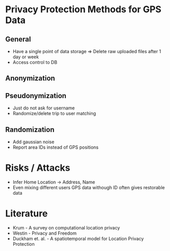 # Privacy Protection Methods for GPS Data

## General
* Have a single point of data storage
  => Delete raw uploaded files after 1 day or week
* Access control to DB

## Anonymization

## Pseudonymization
* Just do not ask for username
* Randomize/delete trip to user matching

## Randomization
* Add gaussian noise
* Report area IDs instead of GPS positions
 
# Risks / Attacks
* Infer Home Location -> Address, Name
* Even mixing different users GPS data withough ID often gives restorable data

# Literature
* Krum - A survey on computational location privacy
* Westin - Privacy and Freedom
* Duckham et. al. -  A spatiotemporal model for Location Privacy Protection
